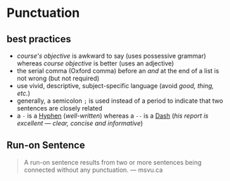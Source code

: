 # Punctuation

## best practices

- *course's objective* is awkward to say (uses possessive grammar) whereas *course objective* is better (uses an adjective)
- the serial comma (Oxford comma) before an *and* at the end of a list is not wrong (but not required)
- use vivid, descriptive, subject-specific language (avoid *good, thing, etc.*)
- generally, a semicolon `;` is used instead of a period to indicate that two sentences are closely related
- a `-` is a [Hyphen](Hyphen%20dbf38a63abab407caaa60d092d7db4f4.md) (*well-written*) whereas a `--` is a [Dash](Dash%200c3252234ba64343995ca9e29f56e188.md) (*his report is excellent — clear, concise and informative*)

## Run-on Sentence

> A run-on sentence results from two or more sentences being connected without any punctuation. — msvu.ca
>